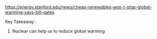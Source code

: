 https://energy.stanford.edu/news/cheap-renewables-won-t-stop-global-warming-says-bill-gates

Key Takeaway :
1. Nuclear can help us to reduce global warming